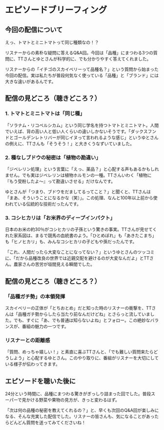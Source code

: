 # エピソードブリーフィング

## 今回の配信について

えっ、トマトとミニトマトって同じ種類なの！？

リスナーからの素朴な疑問に答えるQ&A回。今回は「品種」にまつわる3つの質問に、TTさんとゆとさんが科学的に、でも分かりやすく答えてくれました。

リスナーからの「イチゴのスカイベリーって品種名？」という質問から始まった今回の配信。実は私たちが普段何気なく使っている「品種」と「ブランド」には大きな違いがあるんです。

## 配信の見どころ（聴きどころ？）

### 1. トマトとミニトマトは「同じ種」

「ソラナム・リコペルシカム」という同じ学名を持つトマトとミニトマト。人間でいえば、背の高い人と低い人くらいの違いしかないそうです。「ダックスフンドとゴールデンレトリバーが同じイヌって言われるような感じ」というゆとさんの例えに、TTさんも「そうそう！」と大きくうなずいていました。

### 2. 種なしブドウの秘密は「植物の勘違い」

「ジベレリン処理」という言葉に「えっ、薬品？」と心配する声もあるかもしれません。でも実はジベレリンは植物ホルモンの一種。TTさんいわく「植物に『もう受粉したよ〜』って勘違いさせる」だけなんです。

ゆとさんが「つまり、ブドウをだましてるってこと？」と聞くと、TTさんは「まあ、そういうことになるかな（笑）」。この処理、なんと100年以上前から使われている伝統的な技術だったんです。

### 3. コシヒカリは「お米界のディープインパクト」

日本のお米の約30％がコシヒカリの子孫という驚きの事実。TTさんが見せてくれた家系図は、まるで競馬の血統書のよう。「ひとめぼれ」も「あきたこまち」も「ヒノヒカリ」も、みんなコシヒカリの子どもや孫だったんです。

「これ、人間だったら大変なことになってない？」というゆとさんのツッコミに、「だから品種改良の世界では近親交配を避けるのが大変なんだよ」とTTさん。農家さんの苦労が垣間見える瞬間でした。

## 配信の見どころ（聴きどころ？）

### 「品種ガチ勢」の本領発揮

スカイベリーの正体が「とちおとめ」だと知った時のリスナーの衝撃を、TTさんは「品種ガチ勢からしたら当たり前なんだけどね」とさらっと流していました。でも、すぐに「あ、でも普通は知らないよね」とフォロー。この絶妙なバランスが、番組の魅力の一つです。

### リスナーとの距離感

「質問、めっちゃ嬉しい！」と素直に喜ぶTTさんと、「でも難しい質問来たらどうしよう」と心配するゆとさん。このやり取りに、番組がリスナーを大切にしている様子が伝わってきます。

## エピソードを聴いた後に

24分という時間に、品種にまつわる驚きがぎっしり詰まった回でした。普段スーパーで見かける野菜や果物の見方が、きっと変わるはず。

「次は何の品種の秘密を教えてくれるの？」と、早くも次回のQ&A回が楽しみになる、そんな充実した配信でした。リスナーの皆さんも、気になることがあったらどんどん質問を送ってみてくださいね！